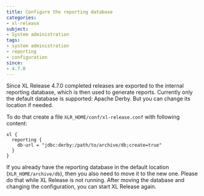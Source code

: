 ```yaml
---
title: Configure the reporting database
categories:
- xl-release
subject:
- System administration
tags:
- system administration
- reporting
- configuration
since:
- 4.7.0
---
```


Since XL Release 4.7.0 completed releases are exported to the internal reporting database, which is then used to generate reports. Currently only the default database is supported: Apache Derby. But you can change its location if needed.

To do that create a file `XLR_HOME/conf/xl-release.conf` with following content:

    xl {
      reporting {
        db-url = "jdbc:derby:/path/to/archive/db;create=true"
      }
    }

If you already have the reporting database in the default location (`XLR_HOME/archive/db`), then you also need to move it to the new one. Please do that while XL Release is not running. After moving the database and changing the configuration, you can start XL Release again.
